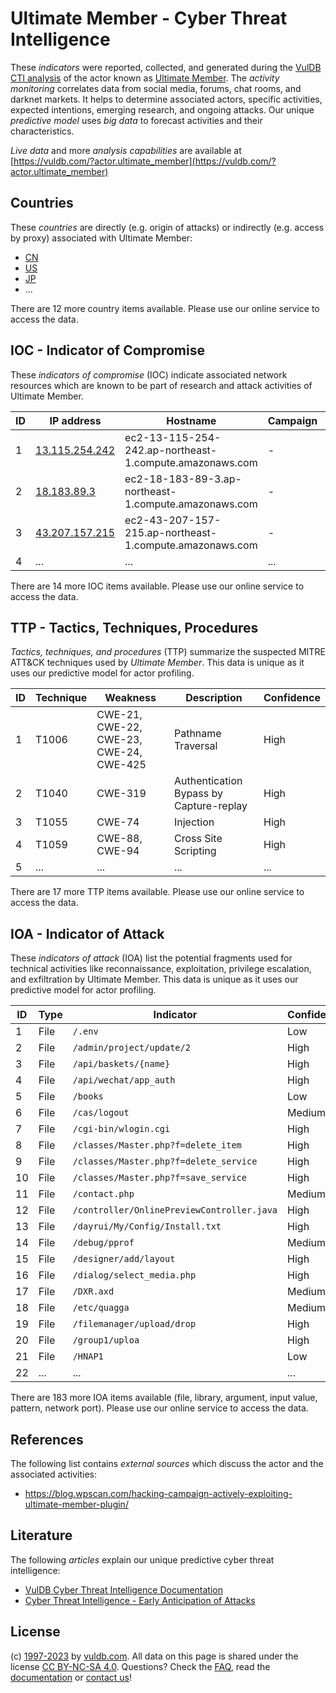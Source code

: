 # Ultimate Member - Cyber Threat Intelligence

These _indicators_ were reported, collected, and generated during the [VulDB CTI analysis](https://vuldb.com/?kb.cti) of the actor known as [Ultimate Member](https://vuldb.com/?actor.ultimate_member). The _activity monitoring_ correlates data from social media, forums, chat rooms, and darknet markets. It helps to determine associated actors, specific activities, expected intentions, emerging research, and ongoing attacks. Our unique _predictive model_ uses _big data_ to forecast activities and their characteristics.

_Live data_ and more _analysis capabilities_ are available at [https://vuldb.com/?actor.ultimate_member](https://vuldb.com/?actor.ultimate_member)

## Countries

These _countries_ are directly (e.g. origin of attacks) or indirectly (e.g. access by proxy) associated with Ultimate Member:

* [CN](https://vuldb.com/?country.cn)
* [US](https://vuldb.com/?country.us)
* [JP](https://vuldb.com/?country.jp)
* ...

There are 12 more country items available. Please use our online service to access the data.

## IOC - Indicator of Compromise

These _indicators of compromise_ (IOC) indicate associated network resources which are known to be part of research and attack activities of Ultimate Member.

ID | IP address | Hostname | Campaign | Confidence
-- | ---------- | -------- | -------- | ----------
1 | [13.115.254.242](https://vuldb.com/?ip.13.115.254.242) | ec2-13-115-254-242.ap-northeast-1.compute.amazonaws.com | - | Medium
2 | [18.183.89.3](https://vuldb.com/?ip.18.183.89.3) | ec2-18-183-89-3.ap-northeast-1.compute.amazonaws.com | - | Medium
3 | [43.207.157.215](https://vuldb.com/?ip.43.207.157.215) | ec2-43-207-157-215.ap-northeast-1.compute.amazonaws.com | - | Medium
4 | ... | ... | ... | ...

There are 14 more IOC items available. Please use our online service to access the data.

## TTP - Tactics, Techniques, Procedures

_Tactics, techniques, and procedures_ (TTP) summarize the suspected MITRE ATT&CK techniques used by _Ultimate Member_. This data is unique as it uses our predictive model for actor profiling.

ID | Technique | Weakness | Description | Confidence
-- | --------- | -------- | ----------- | ----------
1 | T1006 | CWE-21, CWE-22, CWE-23, CWE-24, CWE-425 | Pathname Traversal | High
2 | T1040 | CWE-319 | Authentication Bypass by Capture-replay | High
3 | T1055 | CWE-74 | Injection | High
4 | T1059 | CWE-88, CWE-94 | Cross Site Scripting | High
5 | ... | ... | ... | ...

There are 17 more TTP items available. Please use our online service to access the data.

## IOA - Indicator of Attack

These _indicators of attack_ (IOA) list the potential fragments used for technical activities like reconnaissance, exploitation, privilege escalation, and exfiltration by Ultimate Member. This data is unique as it uses our predictive model for actor profiling.

ID | Type | Indicator | Confidence
-- | ---- | --------- | ----------
1 | File | `/.env` | Low
2 | File | `/admin/project/update/2` | High
3 | File | `/api/baskets/{name}` | High
4 | File | `/api/wechat/app_auth` | High
5 | File | `/books` | Low
6 | File | `/cas/logout` | Medium
7 | File | `/cgi-bin/wlogin.cgi` | High
8 | File | `/classes/Master.php?f=delete_item` | High
9 | File | `/classes/Master.php?f=delete_service` | High
10 | File | `/classes/Master.php?f=save_service` | High
11 | File | `/contact.php` | Medium
12 | File | `/controller/OnlinePreviewController.java` | High
13 | File | `/dayrui/My/Config/Install.txt` | High
14 | File | `/debug/pprof` | Medium
15 | File | `/designer/add/layout` | High
16 | File | `/dialog/select_media.php` | High
17 | File | `/DXR.axd` | Medium
18 | File | `/etc/quagga` | Medium
19 | File | `/filemanager/upload/drop` | High
20 | File | `/group1/uploa` | High
21 | File | `/HNAP1` | Low
22 | ... | ... | ...

There are 183 more IOA items available (file, library, argument, input value, pattern, network port). Please use our online service to access the data.

## References

The following list contains _external sources_ which discuss the actor and the associated activities:

* https://blog.wpscan.com/hacking-campaign-actively-exploiting-ultimate-member-plugin/

## Literature

The following _articles_ explain our unique predictive cyber threat intelligence:

* [VulDB Cyber Threat Intelligence Documentation](https://vuldb.com/?kb.cti)
* [Cyber Threat Intelligence - Early Anticipation of Attacks](https://www.scip.ch/en/?labs.20201022)

## License

(c) [1997-2023](https://vuldb.com/?kb.changelog) by [vuldb.com](https://vuldb.com/?kb.about). All data on this page is shared under the license [CC BY-NC-SA 4.0](https://creativecommons.org/licenses/by-nc-sa/4.0/). Questions? Check the [FAQ](https://vuldb.com/?kb.faq), read the [documentation](https://vuldb.com/?kb) or [contact us](https://vuldb.com/?contact)!
